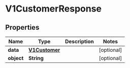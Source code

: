 
# V1CustomerResponse

## Properties
Name | Type | Description | Notes
------------ | ------------- | ------------- | -------------
**data** | [**V1Customer**](V1Customer.md) |  |  [optional]
**object** | **String** |  |  [optional]



